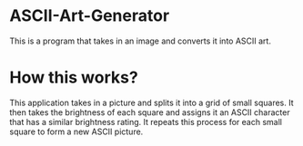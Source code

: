 # ASCII-Art-Generator
This is a program that takes in an image and converts it into ASCII art.

# How this works?
This application takes in a picture and splits it into a grid of small squares. It then takes the brightness of each square and assigns it an ASCII character that has a similar brightness rating. It repeats this process for each small square to form a new ASCII picture. 
